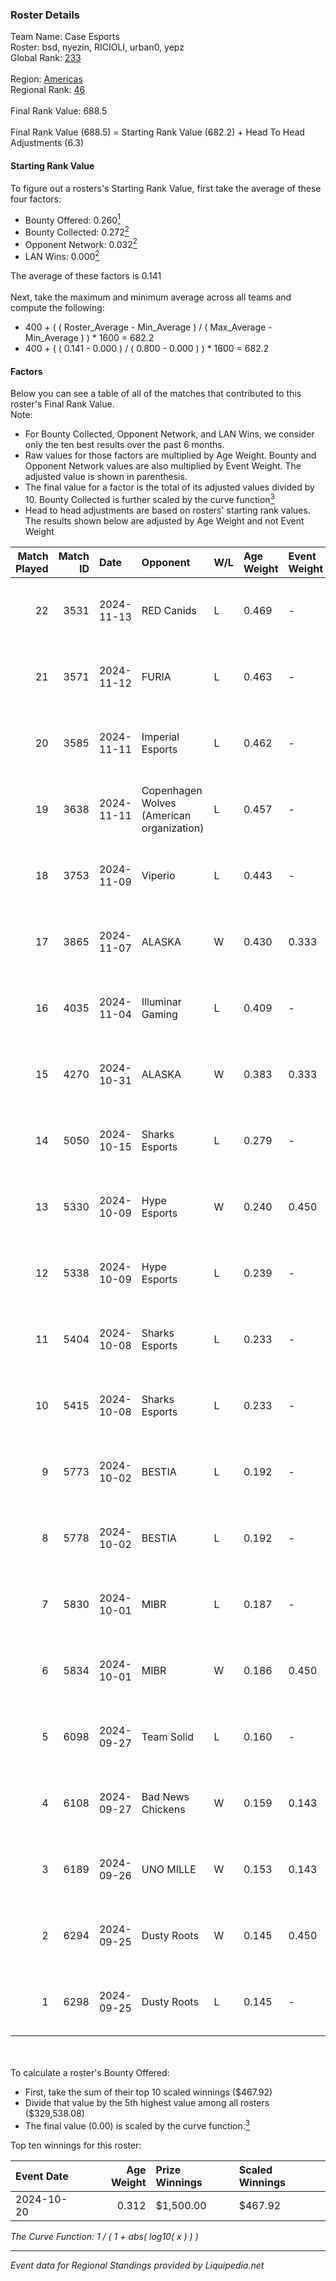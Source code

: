 ### Roster Details<br />
Team Name: Case Esports<br />
Roster: bsd, nyezin, RICIOLI, urban0, yepz<br />
Global Rank: [233](../standings_global.md)<br />
<br />
Region: [Americas]( ../standings_americas.md)<br />
Regional Rank: [46]( ../standings_americas.md)<br />
<br />
Final Rank Value:  688.5<br />
<br />
Final Rank Value (688.5) = Starting Rank Value (682.2) + Head To Head Adjustments (6.3)<br />

#### Starting Rank Value<br />
To figure out a rosters's Starting Rank Value, first take the average of these four factors:<br />
- Bounty Offered: 0.260[<sup>1</sup>](#table2)
- Bounty Collected: 0.272[<sup>2</sup>](#table1)
- Opponent Network: 0.032[<sup>2</sup>](#table1)
- LAN Wins: 0.000[<sup>2</sup>](#table1)

The average of these factors is 0.141<br />
<br />
Next, take the maximum and minimum average across all teams and compute the following:<br />
- 400 + ( ( Roster_Average - Min_Average ) / ( Max_Average - Min_Average ) ) * 1600 = 682.2
- 400 + ( ( 0.141 - 0.000 ) / ( 0.800 - 0.000 ) ) * 1600 = 682.2


#### Factors<br />
Below you can see a table of all of the matches that contributed to this roster's Final Rank Value.<br />
Note:<br />

- For Bounty Collected, Opponent Network, and LAN Wins, we consider only the ten best results over the past 6 months.
- Raw values for those factors are multiplied by Age Weight. Bounty and Opponent Network values are also multiplied by Event Weight. The adjusted value is shown in parenthesis.
- The final value for a factor is the total of its adjusted values divided by 10. Bounty Collected is further scaled by the curve function[<sup>3</sup>](#curveFunction)
- Head to head adjustments are based on rosters' starting rank values. The results shown below are adjusted by Age Weight and not Event Weight
<span id="table1"></span><br />


| Match Played | Match ID | Date       | Opponent                                  | W/L | Age Weight | Event Weight | Bounty Collected | Opponent Network | LAN Wins  | H2H Adj. | Roster                             |
| -: | -: | :- | :- | :- | :- | :- | :- | :- | :- | -: | :- |
|           22 |     3531 | 2024-11-13 | RED Canids                                | L   | 0.469      | -            | -                | -                | -         |    -4.38 | bsd, nyezin, RICIOLI, urban0, yepz |
|           21 |     3571 | 2024-11-12 | FURIA                                     | L   | 0.463      | -            | -                | -                | -         |    -0.22 | bsd, nyezin, RICIOLI, urban0, yepz |
|           20 |     3585 | 2024-11-11 | Imperial Esports                          | L   | 0.462      | -            | -                | -                | -         |    -2.35 | bsd, nyezin, RICIOLI, urban0, yepz |
|           19 |     3638 | 2024-11-11 | Copenhagen Wolves (American organization) | L   | 0.457      | -            | -                | -                | -         |    -4.32 | bsd, nyezin, RICIOLI, urban0, yepz |
|           18 |     3753 | 2024-11-09 | Viperio                                   | L   | 0.443      | -            | -                | -                | -         |    -6.35 | bsd, nyezin, RICIOLI, urban0, yepz |
|           17 |     3865 | 2024-11-07 | ALASKA                                    | W   | 0.430      | 0.333        | 0.031 (0.004)    | 0.867 (0.124)    | 0 (0.000) |    12.01 | bsd, nyezin, RICIOLI, urban0, yepz |
|           16 |     4035 | 2024-11-04 | Illuminar Gaming                          | L   | 0.409      | -            | -                | -                | -         |    -3.81 | bsd, nyezin, RICIOLI, urban0, yepz |
|           15 |     4270 | 2024-10-31 | ALASKA                                    | W   | 0.383      | 0.333        | 0.031 (0.004)    | 0.867 (0.111)    | 0 (0.000) |    10.86 | bsd, nyezin, RICIOLI, urban0, yepz |
|           14 |     5050 | 2024-10-15 | Sharks Esports                            | L   | 0.279      | -            | -                | -                | -         |    -1.16 | bsd, nyezin, RICIOLI, urban0, yepz |
|           13 |     5330 | 2024-10-09 | Hype Esports                              | W   | 0.240      | 0.450        | 0.001 (0.000)    | 0.067 (0.007)    | 0 (0.000) |     3.70 | bsd, nyezin, RICIOLI, urban0, yepz |
|           12 |     5338 | 2024-10-09 | Hype Esports                              | L   | 0.239      | -            | -                | -                | -         |    -3.91 | bsd, nyezin, RICIOLI, urban0, yepz |
|           11 |     5404 | 2024-10-08 | Sharks Esports                            | L   | 0.233      | -            | -                | -                | -         |    -0.98 | bsd, nyezin, RICIOLI, urban0, yepz |
|           10 |     5415 | 2024-10-08 | Sharks Esports                            | L   | 0.233      | -            | -                | -                | -         |    -0.99 | bsd, nyezin, RICIOLI, urban0, yepz |
|            9 |     5773 | 2024-10-02 | BESTIA                                    | L   | 0.192      | -            | -                | -                | -         |    -1.30 | bsd, nyezin, RICIOLI, urban0, yepz |
|            8 |     5778 | 2024-10-02 | BESTIA                                    | L   | 0.192      | -            | -                | -                | -         |    -1.32 | bsd, nyezin, RICIOLI, urban0, yepz |
|            7 |     5830 | 2024-10-01 | MIBR                                      | L   | 0.187      | -            | -                | -                | -         |    -0.09 | bsd, nyezin, RICIOLI, urban0, yepz |
|            6 |     5834 | 2024-10-01 | MIBR                                      | W   | 0.186      | 0.450        | 0.142 (0.012)    | 0.465 (0.039)    | 0 (0.000) |     5.78 | bsd, nyezin, RICIOLI, urban0, yepz |
|            5 |     6098 | 2024-09-27 | Team Solid                                | L   | 0.160      | -            | -                | -                | -         |    -1.54 | bsd, nyezin, RICIOLI, urban0, yepz |
|            4 |     6108 | 2024-09-27 | Bad News Chickens                         | W   | 0.159      | 0.143        | 0.002 (0.000)    | 0.234 (0.005)    | 0 (0.000) |     2.52 | bsd, nyezin, RICIOLI, urban0, yepz |
|            3 |     6189 | 2024-09-26 | UNO MILLE                                 | W   | 0.153      | 0.143        | 0.010 (0.000)    | 0.522 (0.011)    | 0 (0.000) |     2.78 | bsd, nyezin, RICIOLI, urban0, yepz |
|            2 |     6294 | 2024-09-25 | Dusty Roots                               | W   | 0.145      | 0.450        | 0.009 (0.001)    | 0.366 (0.024)    | 0 (0.000) |     2.97 | bsd, nyezin, RICIOLI, urban0, yepz |
|            1 |     6298 | 2024-09-25 | Dusty Roots                               | L   | 0.145      | -            | -                | -                | -         |    -1.61 | bsd, nyezin, RICIOLI, urban0, yepz |

<br />
<span id="table2"></span><br />
To calculate a roster's Bounty Offered:<br />

- First, take the sum of their top 10 scaled winnings ($467.92)
- Divide that value by the 5th highest value among all rosters ($329,538.08)
- The final value (0.00) is scaled by the curve function.[<sup>3</sup>](#curveFunction)

Top ten winnings for this roster:<br />

| Event Date | Age Weight | Prize Winnings | Scaled Winnings |
| :- | -: | :- | :- |
| 2024-10-20 |      0.312 | $1,500.00      | $467.92         |


<span id="curveFunction"></span>_The Curve Function: 1 / ( 1 + abs( log10( x ) ) )_<br />

---
_Event data for Regional Standings provided by Liquipedia.net_<br />
